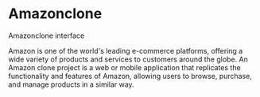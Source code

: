 # Amazonclone
Amazonclone interface

Amazon is one of the world's leading e-commerce platforms, offering a wide variety of products and services to customers around the globe. An Amazon clone project is a web or mobile application that replicates the functionality and features of Amazon, allowing users to browse, purchase, and manage products in a similar way.
